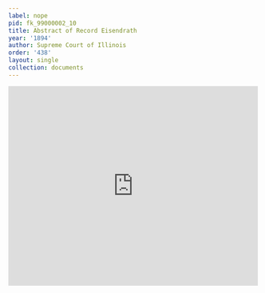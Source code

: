 ```yaml
---
label: nope
pid: fk_99000002_10
title: Abstract of Record Eisendrath
year: '1894'
author: Supreme Court of Illinois
order: '438'
layout: single
collection: documents
---
```

<iframe src="https://northwestern.app.box.com/embed/s/2d027vxl777yf446euq7bfnfbz7wcvt1?sortColumn=date&view=list" width="500" height="400" frameborder="0" allowfullscreen webkitallowfullscreen msallowfullscreen></iframe>
